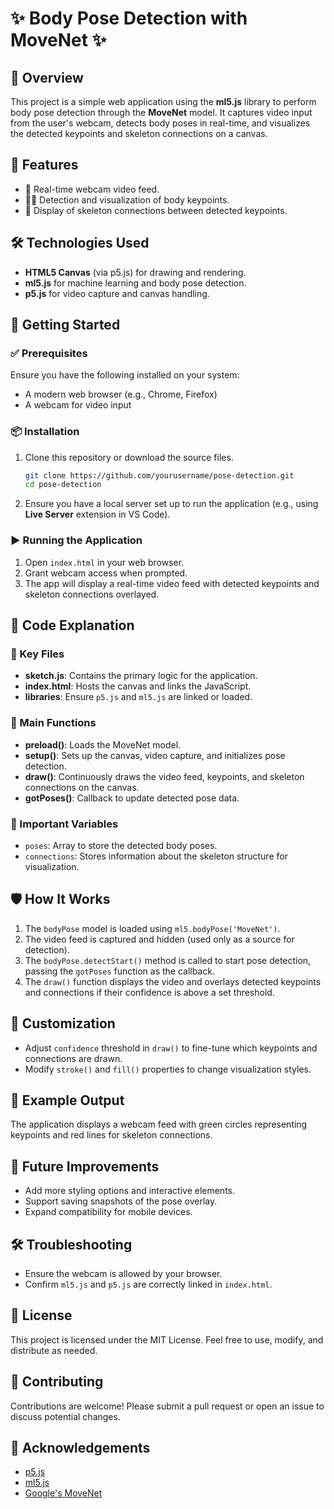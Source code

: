 # ✨ Body Pose Detection with MoveNet ✨

## 📝 Overview
This project is a simple web application using the **ml5.js** library to perform body pose detection through the **MoveNet** model. It captures video input from the user's webcam, detects body poses in real-time, and visualizes the detected keypoints and skeleton connections on a canvas.

## 🌟 Features
- 🎥 Real-time webcam video feed.
- 🏃‍♂️ Detection and visualization of body keypoints.
- 📐 Display of skeleton connections between detected keypoints.

## 🛠️ Technologies Used
- **HTML5 Canvas** (via p5.js) for drawing and rendering.
- **ml5.js** for machine learning and body pose detection.
- **p5.js** for video capture and canvas handling.

## 🚀 Getting Started

### ✅ Prerequisites
Ensure you have the following installed on your system:
- A modern web browser (e.g., Chrome, Firefox)
- A webcam for video input

### 📦 Installation
1. Clone this repository or download the source files.
   ```bash
   git clone https://github.com/yourusername/pose-detection.git
   cd pose-detection
   ```
2. Ensure you have a local server set up to run the application (e.g., using **Live Server** extension in VS Code).

### ▶️ Running the Application
1. Open `index.html` in your web browser.
2. Grant webcam access when prompted.
3. The app will display a real-time video feed with detected keypoints and skeleton connections overlayed.

## 📂 Code Explanation

### 🔑 Key Files
- **sketch.js**: Contains the primary logic for the application.
- **index.html**: Hosts the canvas and links the JavaScript.
- **libraries**: Ensure `p5.js` and `ml5.js` are linked or loaded.

### 📝 Main Functions
- **preload()**: Loads the MoveNet model.
- **setup()**: Sets up the canvas, video capture, and initializes pose detection.
- **draw()**: Continuously draws the video feed, keypoints, and skeleton connections on the canvas.
- **gotPoses()**: Callback to update detected pose data.

### 🔧 Important Variables
- `poses`: Array to store the detected body poses.
- `connections`: Stores information about the skeleton structure for visualization.

## 🛡️ How It Works
1. The `bodyPose` model is loaded using `ml5.bodyPose('MoveNet')`.
2. The video feed is captured and hidden (used only as a source for detection).
3. The `bodyPose.detectStart()` method is called to start pose detection, passing the `gotPoses` function as the callback.
4. The `draw()` function displays the video and overlays detected keypoints and connections if their confidence is above a set threshold.

## 🎨 Customization
- Adjust `confidence` threshold in `draw()` to fine-tune which keypoints and connections are drawn.
- Modify `stroke()` and `fill()` properties to change visualization styles.

## 📸 Example Output
The application displays a webcam feed with green circles representing keypoints and red lines for skeleton connections.

## 🔮 Future Improvements
- Add more styling options and interactive elements.
- Support saving snapshots of the pose overlay.
- Expand compatibility for mobile devices.

## 🛠️ Troubleshooting
- Ensure the webcam is allowed by your browser.
- Confirm `ml5.js` and `p5.js` are correctly linked in `index.html`.

## 📜 License
This project is licensed under the MIT License. Feel free to use, modify, and distribute as needed.

## 🤝 Contributing
Contributions are welcome! Please submit a pull request or open an issue to discuss potential changes.

## 🙏 Acknowledgements
- [p5.js](https://p5js.org/)
- [ml5.js](https://ml5js.org/)
- [Google's MoveNet](https://github.com/tensorflow/tfjs-models/tree/master/pose-detection)
